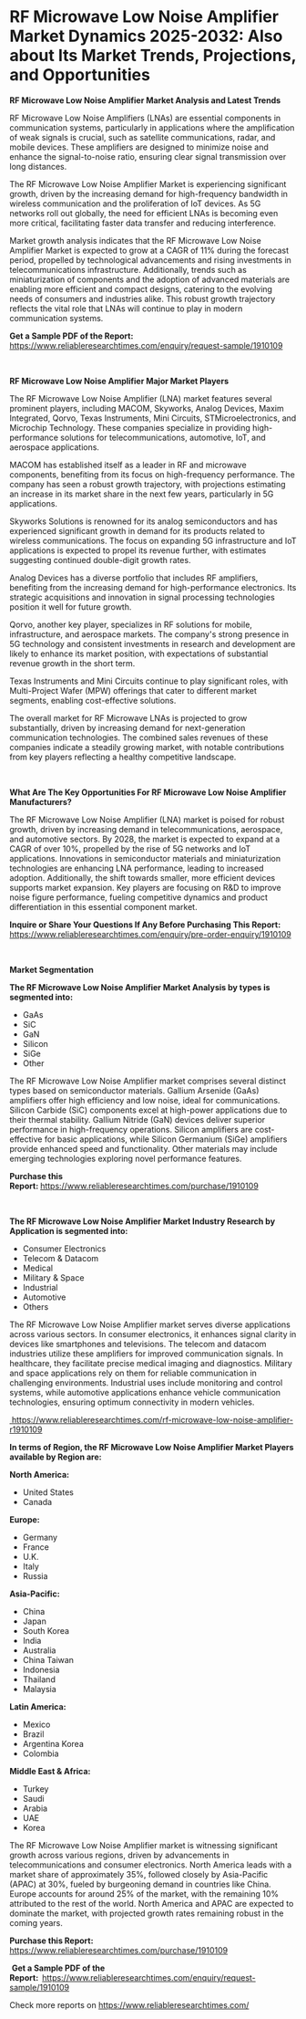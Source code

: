 <p><h1>RF Microwave Low Noise Amplifier Market Dynamics 2025-2032: Also about Its Market Trends, Projections, and Opportunities</h1></p><p><strong>RF Microwave Low Noise Amplifier Market Analysis and Latest Trends</strong></p>
<p><p>RF Microwave Low Noise Amplifiers (LNAs) are essential components in communication systems, particularly in applications where the amplification of weak signals is crucial, such as satellite communications, radar, and mobile devices. These amplifiers are designed to minimize noise and enhance the signal-to-noise ratio, ensuring clear signal transmission over long distances. </p><p>The RF Microwave Low Noise Amplifier Market is experiencing significant growth, driven by the increasing demand for high-frequency bandwidth in wireless communication and the proliferation of IoT devices. As 5G networks roll out globally, the need for efficient LNAs is becoming even more critical, facilitating faster data transfer and reducing interference. </p><p>Market growth analysis indicates that the RF Microwave Low Noise Amplifier Market is expected to grow at a CAGR of 11% during the forecast period, propelled by technological advancements and rising investments in telecommunications infrastructure. Additionally, trends such as miniaturization of components and the adoption of advanced materials are enabling more efficient and compact designs, catering to the evolving needs of consumers and industries alike. This robust growth trajectory reflects the vital role that LNAs will continue to play in modern communication systems.</p></p>
<p><strong>Get a Sample PDF of the Report:&nbsp;</strong> <a href="https://www.reliableresearchtimes.com/enquiry/request-sample/1910109?utm_campaign=2255&utm_medium=2&utm_source=Github&utm_content=ia&utm_term=07042025&utm_id=rf-microwave-low-noise-amplifier">https://www.reliableresearchtimes.com/enquiry/request-sample/1910109</a></p>
<p>&nbsp;</p>
<p><strong>RF Microwave Low Noise Amplifier Major Market Players</strong></p>
<p><p>The RF Microwave Low Noise Amplifier (LNA) market features several prominent players, including MACOM, Skyworks, Analog Devices, Maxim Integrated, Qorvo, Texas Instruments, Mini Circuits, STMicroelectronics, and Microchip Technology. These companies specialize in providing high-performance solutions for telecommunications, automotive, IoT, and aerospace applications.</p><p>MACOM has established itself as a leader in RF and microwave components, benefiting from its focus on high-frequency performance. The company has seen a robust growth trajectory, with projections estimating an increase in its market share in the next few years, particularly in 5G applications.</p><p>Skyworks Solutions is renowned for its analog semiconductors and has experienced significant growth in demand for its products related to wireless communications. The focus on expanding 5G infrastructure and IoT applications is expected to propel its revenue further, with estimates suggesting continued double-digit growth rates.</p><p>Analog Devices has a diverse portfolio that includes RF amplifiers, benefiting from the increasing demand for high-performance electronics. Its strategic acquisitions and innovation in signal processing technologies position it well for future growth.</p><p>Qorvo, another key player, specializes in RF solutions for mobile, infrastructure, and aerospace markets. The company's strong presence in 5G technology and consistent investments in research and development are likely to enhance its market position, with expectations of substantial revenue growth in the short term.</p><p>Texas Instruments and Mini Circuits continue to play significant roles, with Multi-Project Wafer (MPW) offerings that cater to different market segments, enabling cost-effective solutions.</p><p>The overall market for RF Microwave LNAs is projected to grow substantially, driven by increasing demand for next-generation communication technologies. The combined sales revenues of these companies indicate a steadily growing market, with notable contributions from key players reflecting a healthy competitive landscape.</p></p>
<p>&nbsp;</p>
<p><strong>What Are The Key Opportunities For RF Microwave Low Noise Amplifier Manufacturers?</strong></p>
<p><p>The RF Microwave Low Noise Amplifier (LNA) market is poised for robust growth, driven by increasing demand in telecommunications, aerospace, and automotive sectors. By 2028, the market is expected to expand at a CAGR of over 10%, propelled by the rise of 5G networks and IoT applications. Innovations in semiconductor materials and miniaturization technologies are enhancing LNA performance, leading to increased adoption. Additionally, the shift towards smaller, more efficient devices supports market expansion. Key players are focusing on R&D to improve noise figure performance, fueling competitive dynamics and product differentiation in this essential component market.</p></p>
<p><strong>Inquire or Share Your Questions If Any Before Purchasing This Report:</strong> <a href="https://www.reliableresearchtimes.com/enquiry/pre-order-enquiry/1910109?utm_campaign=2255&utm_medium=2&utm_source=Github&utm_content=ia&utm_term=07042025&utm_id=rf-microwave-low-noise-amplifier">https://www.reliableresearchtimes.com/enquiry/pre-order-enquiry/1910109</a></p>
<p>&nbsp;</p>
<p><strong>Market Segmentation</strong></p>
<p><strong>The RF Microwave Low Noise Amplifier Market Analysis by types is segmented into:</strong></p>
<p><ul><li>GaAs</li><li>SiC</li><li>GaN</li><li>Silicon</li><li>SiGe</li><li>Other</li></ul></p>
<p><p>The RF Microwave Low Noise Amplifier market comprises several distinct types based on semiconductor materials. Gallium Arsenide (GaAs) amplifiers offer high efficiency and low noise, ideal for communications. Silicon Carbide (SiC) components excel at high-power applications due to their thermal stability. Gallium Nitride (GaN) devices deliver superior performance in high-frequency operations. Silicon amplifiers are cost-effective for basic applications, while Silicon Germanium (SiGe) amplifiers provide enhanced speed and functionality. Other materials may include emerging technologies exploring novel performance features.</p></p>
<p><strong>Purchase this Report:&nbsp;</strong><a href="https://www.reliableresearchtimes.com/purchase/1910109?utm_campaign=2255&utm_medium=2&utm_source=Github&utm_content=ia&utm_term=07042025&utm_id=rf-microwave-low-noise-amplifier">https://www.reliableresearchtimes.com/purchase/1910109</a></p>
<p>&nbsp;</p>
<p><strong>The RF Microwave Low Noise Amplifier Market Industry Research by Application is segmented into:</strong></p>
<p><ul><li>Consumer Electronics</li><li>Telecom & Datacom</li><li>Medical</li><li>Military & Space</li><li>Industrial</li><li>Automotive</li><li>Others</li></ul></p>
<p><p>The RF Microwave Low Noise Amplifier market serves diverse applications across various sectors. In consumer electronics, it enhances signal clarity in devices like smartphones and televisions. The telecom and datacom industries utilize these amplifiers for improved communication signals. In healthcare, they facilitate precise medical imaging and diagnostics. Military and space applications rely on them for reliable communication in challenging environments. Industrial uses include monitoring and control systems, while automotive applications enhance vehicle communication technologies, ensuring optimum connectivity in modern vehicles.</p></p>
<p><a href="https://www.reliableresearchtimes.com/rf-microwave-low-noise-amplifier-r1910109?utm_campaign=2255&utm_medium=2&utm_source=Github&utm_content=ia&utm_term=07042025&utm_id=rf-microwave-low-noise-amplifier">&nbsp;https://www.reliableresearchtimes.com/rf-microwave-low-noise-amplifier-r1910109</a></p>
<p><strong>In terms of Region, the RF Microwave Low Noise Amplifier Market Players available by Region are:</strong></p>
<p>
    <p> <strong> North America: </strong>
        <ul>
            <li>United States</li>
            <li>Canada</li>
        </ul>
        </p> 
    <p> <strong> Europe: </strong>
        <ul>
            <li>Germany</li>
            <li>France</li>
            <li>U.K.</li>
            <li>Italy</li>
            <li>Russia</li>
        </ul>
        </p> 
    <p> <strong> Asia-Pacific: </strong>
        <ul>
            <li>China</li>
            <li>Japan</li>
            <li>South Korea</li>
            <li>India</li>
            <li>Australia</li>
            <li>China Taiwan</li>
            <li>Indonesia</li>
            <li>Thailand</li>
            <li>Malaysia</li>
        </ul>
        </p> 
    <p> <strong> Latin America: </strong>
        <ul>
            <li>Mexico</li>
            <li>Brazil</li>
            <li>Argentina Korea</li>
            <li>Colombia</li>
        </ul>
        </p> 
    <p> <strong> Middle East & Africa: </strong>
        <ul>
            <li>Turkey</li>
            <li>Saudi</li>
            <li>Arabia</li>
            <li>UAE</li>
            <li>Korea</li>
        </ul>
    </p>
    </p>
<p><p>The RF Microwave Low Noise Amplifier market is witnessing significant growth across various regions, driven by advancements in telecommunications and consumer electronics. North America leads with a market share of approximately 35%, followed closely by Asia-Pacific (APAC) at 30%, fueled by burgeoning demand in countries like China. Europe accounts for around 25% of the market, with the remaining 10% attributed to the rest of the world. North America and APAC are expected to dominate the market, with projected growth rates remaining robust in the coming years.</p></p>
<p><strong>Purchase this Report: </strong><a href="https://www.reliableresearchtimes.com/purchase/1910109?utm_campaign=2255&utm_medium=2&utm_source=Github&utm_content=ia&utm_term=07042025&utm_id=rf-microwave-low-noise-amplifier">https://www.reliableresearchtimes.com/purchase/1910109</a></p>
<p>&nbsp;<strong>Get a Sample PDF of the Report:&nbsp;&nbsp;</strong><a href="https://www.reliableresearchtimes.com/enquiry/request-sample/1910109?utm_campaign=2255&utm_medium=2&utm_source=Github&utm_content=ia&utm_term=07042025&utm_id=rf-microwave-low-noise-amplifier">https://www.reliableresearchtimes.com/enquiry/request-sample/1910109</a></p>
<p><strong></strong></p>
<p>Check more reports on <a href="https://www.reliableresearchtimes.com/?utm_campaign=2255&utm_medium=2&utm_source=Github&utm_content=ia&utm_term=07042025&utm_id=rf-microwave-low-noise-amplifier">https://www.reliableresearchtimes.com/</a></p>